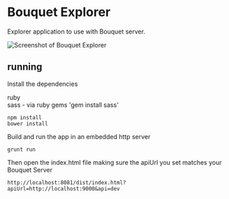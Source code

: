 Bouquet Explorer
================

Explorer application to use with Bouquet server.  

![Screenshot of Bouquet Explorer](https://cdn-images-1.medium.com/max/800/1*lGn_zw6y1qD_6u4bUnIXmA.png)

## running

Install the dependencies  

ruby  
sass - via ruby gems 'gem install sass'

```
npm install
bower install 
```
Build and run the app in an embedded http server  

```
grunt run
```
Then open the index.html file making sure the apiUrl you set matches your Bouquet Server  
```
http://localhost:8081/dist/index.html?apiUrl=http://localhost:9000&api=dev
```
